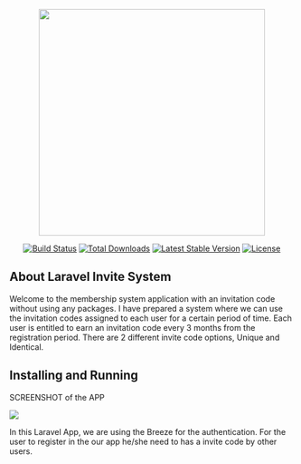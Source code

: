<p align="center"><a href="https://laravel.com" target="_blank"><img src="https://raw.githubusercontent.com/laravel/art/master/logo-lockup/5%20SVG/2%20CMYK/1%20Full%20Color/laravel-logolockup-cmyk-red.svg" width="400"></a></p>

<p align="center">
<a href="https://travis-ci.org/laravel/framework"><img src="https://travis-ci.org/laravel/framework.svg" alt="Build Status"></a>
<a href="https://packagist.org/packages/laravel/framework"><img src="https://img.shields.io/packagist/dt/laravel/framework" alt="Total Downloads"></a>
<a href="https://packagist.org/packages/laravel/framework"><img src="https://img.shields.io/packagist/v/laravel/framework" alt="Latest Stable Version"></a>
<a href="https://packagist.org/packages/laravel/framework"><img src="https://img.shields.io/packagist/l/laravel/framework" alt="License"></a>
</p>

## About Laravel Invite System

Welcome to the membership system application with an invitation code without using any packages. I have prepared a system where we can use the invitation codes assigned to each user for a certain period of time. Each user is entitled to earn an invitation code every 3 months from the registration period. 
There are 2 different invite code options, Unique and Identical.

## Installing and Running

SCREENSHOT of the APP

<p align="left"><a href="https://github.com/vedatkurtay/laravel-invite" target="_blank"><img src="https://i.ibb.co/F6jrmmk/Screenshot-3.png"></a></p>


In this Laravel App, we are using the Breeze for the authentication. For the user to register in the our app he/she need to has a invite code by other users.
